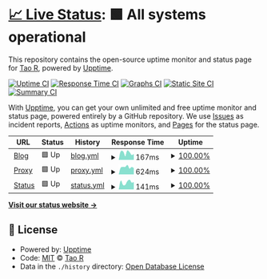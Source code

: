 # [📈 Live Status](https://status.shouge.me): <!--live status--> **🟩 All systems operational**

This repository contains the open-source uptime monitor and status page for [Tao R](shouge.me), powered by [Upptime](https://github.com/upptime/upptime).

[![Uptime CI](https://github.com/shouge/uptime/workflows/Uptime%20CI/badge.svg)](https://github.com/shouge/uptime/actions?query=workflow%3A%22Uptime+CI%22)
[![Response Time CI](https://github.com/shouge/uptime/workflows/Response%20Time%20CI/badge.svg)](https://github.com/shouge/uptime/actions?query=workflow%3A%22Response+Time+CI%22)
[![Graphs CI](https://github.com/shouge/uptime/workflows/Graphs%20CI/badge.svg)](https://github.com/shouge/uptime/actions?query=workflow%3A%22Graphs+CI%22)
[![Static Site CI](https://github.com/shouge/uptime/workflows/Static%20Site%20CI/badge.svg)](https://github.com/shouge/uptime/actions?query=workflow%3A%22Static+Site+CI%22)
[![Summary CI](https://github.com/shouge/uptime/workflows/Summary%20CI/badge.svg)](https://github.com/shouge/uptime/actions?query=workflow%3A%22Summary+CI%22)

With [Upptime](https://upptime.js.org), you can get your own unlimited and free uptime monitor and status page, powered entirely by a GitHub repository. We use [Issues](https://github.com/shouge/uptime/issues) as incident reports, [Actions](https://github.com/shouge/uptime/actions) as uptime monitors, and [Pages](https://demo.upptime.js.org) for the status page.

<!--start: status pages-->
<!-- This summary is generated by Upptime (https://github.com/upptime/upptime) -->
<!-- Do not edit this manually, your changes will be overwritten -->
<!-- prettier-ignore -->
| URL | Status | History | Response Time | Uptime |
| --- | ------ | ------- | ------------- | ------ |
| <img alt="" src="https://favicons.githubusercontent.com/shouge.me" height="13"> [Blog](https://shouge.me) | 🟩 Up | [blog.yml](https://github.com/shouge/uptime/commits/HEAD/history/blog.yml) | <details><summary><img alt="Response time graph" src="./graphs/blog/response-time-week.png" height="20"> 167ms</summary><br><a href="https://status.shouge.me/history/blog"><img alt="Response time 125" src="https://img.shields.io/endpoint?url=https%3A%2F%2Fraw.githubusercontent.com%2Fshouge%2Fuptime%2FHEAD%2Fapi%2Fblog%2Fresponse-time.json"></a><br><a href="https://status.shouge.me/history/blog"><img alt="24-hour response time 196" src="https://img.shields.io/endpoint?url=https%3A%2F%2Fraw.githubusercontent.com%2Fshouge%2Fuptime%2FHEAD%2Fapi%2Fblog%2Fresponse-time-day.json"></a><br><a href="https://status.shouge.me/history/blog"><img alt="7-day response time 167" src="https://img.shields.io/endpoint?url=https%3A%2F%2Fraw.githubusercontent.com%2Fshouge%2Fuptime%2FHEAD%2Fapi%2Fblog%2Fresponse-time-week.json"></a><br><a href="https://status.shouge.me/history/blog"><img alt="30-day response time 140" src="https://img.shields.io/endpoint?url=https%3A%2F%2Fraw.githubusercontent.com%2Fshouge%2Fuptime%2FHEAD%2Fapi%2Fblog%2Fresponse-time-month.json"></a><br><a href="https://status.shouge.me/history/blog"><img alt="1-year response time 125" src="https://img.shields.io/endpoint?url=https%3A%2F%2Fraw.githubusercontent.com%2Fshouge%2Fuptime%2FHEAD%2Fapi%2Fblog%2Fresponse-time-year.json"></a></details> | <details><summary><a href="https://status.shouge.me/history/blog">100.00%</a></summary><a href="https://status.shouge.me/history/blog"><img alt="All-time uptime 97.35%" src="https://img.shields.io/endpoint?url=https%3A%2F%2Fraw.githubusercontent.com%2Fshouge%2Fuptime%2FHEAD%2Fapi%2Fblog%2Fuptime.json"></a><br><a href="https://status.shouge.me/history/blog"><img alt="24-hour uptime 100.00%" src="https://img.shields.io/endpoint?url=https%3A%2F%2Fraw.githubusercontent.com%2Fshouge%2Fuptime%2FHEAD%2Fapi%2Fblog%2Fuptime-day.json"></a><br><a href="https://status.shouge.me/history/blog"><img alt="7-day uptime 100.00%" src="https://img.shields.io/endpoint?url=https%3A%2F%2Fraw.githubusercontent.com%2Fshouge%2Fuptime%2FHEAD%2Fapi%2Fblog%2Fuptime-week.json"></a><br><a href="https://status.shouge.me/history/blog"><img alt="30-day uptime 100.00%" src="https://img.shields.io/endpoint?url=https%3A%2F%2Fraw.githubusercontent.com%2Fshouge%2Fuptime%2FHEAD%2Fapi%2Fblog%2Fuptime-month.json"></a><br><a href="https://status.shouge.me/history/blog"><img alt="1-year uptime 97.35%" src="https://img.shields.io/endpoint?url=https%3A%2F%2Fraw.githubusercontent.com%2Fshouge%2Fuptime%2FHEAD%2Fapi%2Fblog%2Fuptime-year.json"></a></details>
| <img alt="" src="https://favicons.githubusercontent.com/hk.node.shouge.me" height="13"> [Proxy](https://hk.node.shouge.me) | 🟩 Up | [proxy.yml](https://github.com/shouge/uptime/commits/HEAD/history/proxy.yml) | <details><summary><img alt="Response time graph" src="./graphs/proxy/response-time-week.png" height="20"> 624ms</summary><br><a href="https://status.shouge.me/history/proxy"><img alt="Response time 613" src="https://img.shields.io/endpoint?url=https%3A%2F%2Fraw.githubusercontent.com%2Fshouge%2Fuptime%2FHEAD%2Fapi%2Fproxy%2Fresponse-time.json"></a><br><a href="https://status.shouge.me/history/proxy"><img alt="24-hour response time 490" src="https://img.shields.io/endpoint?url=https%3A%2F%2Fraw.githubusercontent.com%2Fshouge%2Fuptime%2FHEAD%2Fapi%2Fproxy%2Fresponse-time-day.json"></a><br><a href="https://status.shouge.me/history/proxy"><img alt="7-day response time 624" src="https://img.shields.io/endpoint?url=https%3A%2F%2Fraw.githubusercontent.com%2Fshouge%2Fuptime%2FHEAD%2Fapi%2Fproxy%2Fresponse-time-week.json"></a><br><a href="https://status.shouge.me/history/proxy"><img alt="30-day response time 615" src="https://img.shields.io/endpoint?url=https%3A%2F%2Fraw.githubusercontent.com%2Fshouge%2Fuptime%2FHEAD%2Fapi%2Fproxy%2Fresponse-time-month.json"></a><br><a href="https://status.shouge.me/history/proxy"><img alt="1-year response time 613" src="https://img.shields.io/endpoint?url=https%3A%2F%2Fraw.githubusercontent.com%2Fshouge%2Fuptime%2FHEAD%2Fapi%2Fproxy%2Fresponse-time-year.json"></a></details> | <details><summary><a href="https://status.shouge.me/history/proxy">100.00%</a></summary><a href="https://status.shouge.me/history/proxy"><img alt="All-time uptime 99.93%" src="https://img.shields.io/endpoint?url=https%3A%2F%2Fraw.githubusercontent.com%2Fshouge%2Fuptime%2FHEAD%2Fapi%2Fproxy%2Fuptime.json"></a><br><a href="https://status.shouge.me/history/proxy"><img alt="24-hour uptime 100.00%" src="https://img.shields.io/endpoint?url=https%3A%2F%2Fraw.githubusercontent.com%2Fshouge%2Fuptime%2FHEAD%2Fapi%2Fproxy%2Fuptime-day.json"></a><br><a href="https://status.shouge.me/history/proxy"><img alt="7-day uptime 100.00%" src="https://img.shields.io/endpoint?url=https%3A%2F%2Fraw.githubusercontent.com%2Fshouge%2Fuptime%2FHEAD%2Fapi%2Fproxy%2Fuptime-week.json"></a><br><a href="https://status.shouge.me/history/proxy"><img alt="30-day uptime 99.86%" src="https://img.shields.io/endpoint?url=https%3A%2F%2Fraw.githubusercontent.com%2Fshouge%2Fuptime%2FHEAD%2Fapi%2Fproxy%2Fuptime-month.json"></a><br><a href="https://status.shouge.me/history/proxy"><img alt="1-year uptime 99.93%" src="https://img.shields.io/endpoint?url=https%3A%2F%2Fraw.githubusercontent.com%2Fshouge%2Fuptime%2FHEAD%2Fapi%2Fproxy%2Fuptime-year.json"></a></details>
| <img alt="" src="https://favicons.githubusercontent.com/status.shouge.me" height="13"> [Status](https://status.shouge.me) | 🟩 Up | [status.yml](https://github.com/shouge/uptime/commits/HEAD/history/status.yml) | <details><summary><img alt="Response time graph" src="./graphs/status/response-time-week.png" height="20"> 141ms</summary><br><a href="https://status.shouge.me/history/status"><img alt="Response time 123" src="https://img.shields.io/endpoint?url=https%3A%2F%2Fraw.githubusercontent.com%2Fshouge%2Fuptime%2FHEAD%2Fapi%2Fstatus%2Fresponse-time.json"></a><br><a href="https://status.shouge.me/history/status"><img alt="24-hour response time 184" src="https://img.shields.io/endpoint?url=https%3A%2F%2Fraw.githubusercontent.com%2Fshouge%2Fuptime%2FHEAD%2Fapi%2Fstatus%2Fresponse-time-day.json"></a><br><a href="https://status.shouge.me/history/status"><img alt="7-day response time 141" src="https://img.shields.io/endpoint?url=https%3A%2F%2Fraw.githubusercontent.com%2Fshouge%2Fuptime%2FHEAD%2Fapi%2Fstatus%2Fresponse-time-week.json"></a><br><a href="https://status.shouge.me/history/status"><img alt="30-day response time 135" src="https://img.shields.io/endpoint?url=https%3A%2F%2Fraw.githubusercontent.com%2Fshouge%2Fuptime%2FHEAD%2Fapi%2Fstatus%2Fresponse-time-month.json"></a><br><a href="https://status.shouge.me/history/status"><img alt="1-year response time 123" src="https://img.shields.io/endpoint?url=https%3A%2F%2Fraw.githubusercontent.com%2Fshouge%2Fuptime%2FHEAD%2Fapi%2Fstatus%2Fresponse-time-year.json"></a></details> | <details><summary><a href="https://status.shouge.me/history/status">100.00%</a></summary><a href="https://status.shouge.me/history/status"><img alt="All-time uptime 97.28%" src="https://img.shields.io/endpoint?url=https%3A%2F%2Fraw.githubusercontent.com%2Fshouge%2Fuptime%2FHEAD%2Fapi%2Fstatus%2Fuptime.json"></a><br><a href="https://status.shouge.me/history/status"><img alt="24-hour uptime 100.00%" src="https://img.shields.io/endpoint?url=https%3A%2F%2Fraw.githubusercontent.com%2Fshouge%2Fuptime%2FHEAD%2Fapi%2Fstatus%2Fuptime-day.json"></a><br><a href="https://status.shouge.me/history/status"><img alt="7-day uptime 100.00%" src="https://img.shields.io/endpoint?url=https%3A%2F%2Fraw.githubusercontent.com%2Fshouge%2Fuptime%2FHEAD%2Fapi%2Fstatus%2Fuptime-week.json"></a><br><a href="https://status.shouge.me/history/status"><img alt="30-day uptime 99.86%" src="https://img.shields.io/endpoint?url=https%3A%2F%2Fraw.githubusercontent.com%2Fshouge%2Fuptime%2FHEAD%2Fapi%2Fstatus%2Fuptime-month.json"></a><br><a href="https://status.shouge.me/history/status"><img alt="1-year uptime 97.28%" src="https://img.shields.io/endpoint?url=https%3A%2F%2Fraw.githubusercontent.com%2Fshouge%2Fuptime%2FHEAD%2Fapi%2Fstatus%2Fuptime-year.json"></a></details>

<!--end: status pages-->

[**Visit our status website →**](https://demo.upptime.js.org)

## 📄 License

- Powered by: [Upptime](https://github.com/upptime/upptime)
- Code: [MIT](./LICENSE) © [Tao R](shouge.me)
- Data in the `./history` directory: [Open Database License](https://opendatacommons.org/licenses/odbl/1-0/)
